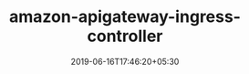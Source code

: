 ---
title: "amazon-apigateway-ingress-controller"
date: 2019-06-16T17:46:20+05:30
type: "organisations"
org_name: "Amazon Web Services - Labs"
repo_desc: "A Kubernetes controller for managing Amazon API Gateways"
repo_link: https://github.com/awslabs/amazon-apigateway-ingress-controller
---